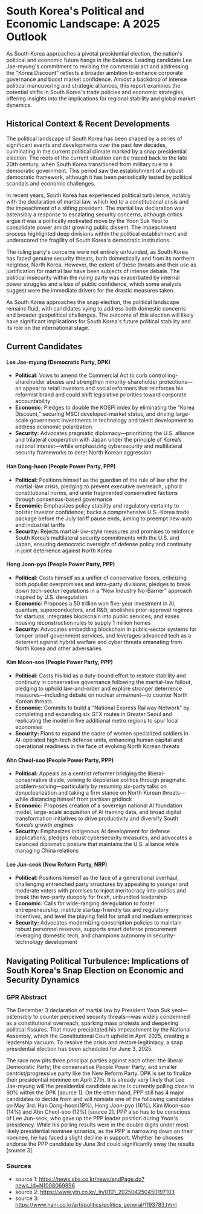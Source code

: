 
# South Korea's Political and Economic Landscape: A 2025 Outlook

As South Korea approaches a pivotal presidential election, the nation's political and economic future hangs in the balance. Leading candidate Lee Jae-myung's commitment to revising the commercial act and addressing the "Korea Discount" reflects a broader ambition to enhance corporate governance and boost market confidence. Amidst a backdrop of intense political maneuvering and strategic alliances, this report examines the potential shifts in South Korea's trade policies and economic strategies, offering insights into the implications for regional stability and global market dynamics.


## Historical Context & Recent Developments

The political landscape of South Korea has been shaped by a series of significant events and developments over the past few decades, culminating in the current political climate marked by a snap presidential election. The roots of the current situation can be traced back to the late 20th century, when South Korea transitioned from military rule to a democratic government. This period saw the establishment of a robust democratic framework, although it has been periodically tested by political scandals and economic challenges.

In recent years, South Korea has experienced political turbulence, notably with the declaration of martial law, which led to a constitutional crisis and the impeachment of a sitting president. The martial law declaration was ostensibly a response to escalating security concerns, although critics argue it was a politically motivated move by the Yoon Suk Yeol to consolidate power amidst growing public dissent. The impeachment process highlighted deep divisions within the political establishment and underscored the fragility of South Korea's democratic institutions.

The ruling party's concerns were not entirely unfounded, as South Korea has faced genuine security threats, both domestically and from its northern neighbor, North Korea. However, the extent of these threats and their use as justification for martial law have been subjects of intense debate. The political insecurity within the ruling party was exacerbated by internal power struggles and a loss of public confidence, which some analysts suggest were the immediate drivers for the drastic measures taken.

As South Korea approaches the snap election, the political landscape remains fluid, with candidates vying to address both domestic concerns and broader geopolitical challenges. The outcome of this election will likely have significant implications for South Korea's future political stability and its role on the international stage.


## Current Candidates

#### Lee Jae-myung (Democratic Party, DPK)
- **Political:** Vows to amend the Commercial Act to curb controlling-shareholder abuses and strengthen minority-shareholder protections—an appeal to retail investors and social reformers that reinforces his reformist brand and could shift legislative priorities toward corporate accountability
- **Economic:** Pledges to double the KOSPI index by eliminating the “Korea Discount,” securing MSCI developed-market status, and driving large-scale government investments in technology and talent development to address economic polarization
- **Security:** Advocates pragmatic diplomacy—prioritizing the U.S. alliance and trilateral cooperation with Japan under the principle of Korea’s national interest—while emphasizing cybersecurity and multilateral security frameworks to deter North Korean aggression   

#### Han Dong-hoon (People Power Party, PPP)
- **Political:** Positions himself as the guardian of the rule of law after the martial-law crisis, pledging to prevent executive overreach, uphold constitutional norms, and unite fragmented conservative factions through consensus-based governance   
- **Economic:** Emphasizes policy stability and regulatory certainty to bolster investor confidence; backs a comprehensive U.S.–Korea trade package before the July tariff pause ends, aiming to preempt new auto and industrial tariffs   
- **Security:** Rejects martial-law-style measures and promises to reinforce South Korea’s multilateral security commitments with the U.S. and Japan, ensuring democratic oversight of defense policy and continuity in joint deterrence against North Korea   

#### Hong Joon-pyo (People Power Party, PPP)
- **Political:** Casts himself as a unifier of conservative forces, criticizing both populist overpromises and intra-party divisions; pledges to break down tech-sector regulations in a “New Industry No-Barrier” approach inspired by U.S. deregulation   
- **Economic:** Proposes a 50 trillion won five-year investment in AI, quantum, superconductors, and R&D; abolishes prior-approval regimes for startups; integrates blockchain into public services; and eases housing reconstruction rules to supply 1 million homes   
- **Security:** Advocates embedding blockchain in public-sector systems for tamper-proof government services, and leverages advanced tech as a deterrent against hybrid warfare and cyber threats emanating from North Korea and other adversaries   

#### Kim Moon-soo (People Power Party, PPP)
- **Political:** Casts his bid as a duty-bound effort to restore stability and continuity in conservative governance following the martial-law fallout, pledging to uphold law-and-order and explore stronger deterrence measures—including debate on nuclear armament—to counter North Korean threats
- **Economic:** Commits to build a “National Express Railway Network” by completing and expanding six GTX routes in Greater Seoul and replicating the model in five additional metro regions to spur local economies   
- **Security:** Plans to expand the cadre of women specialized soldiers in AI-operated high-tech defense units, enhancing human capital and operational readiness in the face of evolving North Korean threats   

#### Ahn Cheol-soo (People Power Party, PPP)
- **Political:** Appeals as a centrist reformer bridging the liberal-conservative divide, vowing to depolarize politics through pragmatic problem-solving—particularly by resuming six-party talks on denuclearization and taking a firm stance on North Korean threats—while distancing himself from partisan gridlock
- **Economic:** Proposes creation of a sovereign national AI foundation model, large-scale acquisition of AI training data, and broad digital transformation initiatives to drive productivity and diversify South Korea’s growth engines   
- **Security:** Emphasizes indigenous AI development for defense applications, pledges robust cybersecurity measures, and advocates a balanced diplomatic posture that maintains the U.S. alliance while managing China relations   

#### Lee Jun-seok (New Reform Party, NRP)
- **Political:** Positions himself as the face of a generational overhaul, challenging entrenched party structures by appealing to younger and moderate voters with promises to inject meritocracy into politics and break the two-party duopoly for fresh, unbundled leadership
- **Economic:** Calls for wide-ranging deregulation to foster entrepreneurship, institute startup-friendly tax and regulatory incentives, and level the playing field for small and medium enterprises   
- **Security:** Advocates modernizing conscription policies to maintain robust personnel reserves, supports smart defense procurement leveraging domestic tech, and champions autonomy in security-technology development


## Navigating Political Turbulence: Implications of South Korea's Snap Election on Economic and Security Dynamics
### GPR Abstract

The December 3 declaration of martial law by President Yoon Suk yeol—ostensibly to counter perceived security threats—was widely condemned as a constitutional overreach, sparking mass protests and deepening political fissures. That move precipitated his impeachment by the National Assembly, which the Constitutional Court upheld in April 2025, creating a leadership vacuum. To resolve the crisis and restore legitimacy, a snap presidential election has been scheduled for June 3, 2025.

The race now pits three principal parties against each other: the liberal Democratic Party; the conservative People Power Party; and smaller centrist/progressive party like the New Reform Party. 
DPK is set to finalize their presidential nominee on April 27th. It is already very likely that Lee Jae-myung will the presidential candidate as he is currently polling close to 90% within the DPK [source 1]. On the other hand, PPP still has 4 major candidates to decide from and will nomiate one of the following candidates on May 3rd: Han Dong-hoon(19%), Hong Joon-pyo (16%), Kim Moon-soo (14%) and Ahn Cheol-soo (12%) [source 2]. PPP also has to be conscious of Lee Jun-seok, who gave up the PPP leader position during Yoon's presidency. While his polling results were in the double digits under most likely presidential nominee scnarios, as the PPP is narrowing down on their nominee, he has faced a slight decline in support. Whether he chooses endorse the PPP candidate by June 3rd could significantly sway the results [source 3]. 



### Sources
- source 1: https://news.sbs.co.kr/news/endPage.do?news_id=N1008069896
- source 2: https://www.ytn.co.kr/_ln/0101_202504250450197103
- source 3: https://www.hani.co.kr/arti/politics/politics_general/1193783.html



